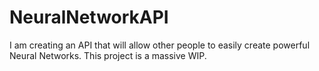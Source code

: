 # NeuralNetworkAPI
I am creating an API that will allow other people to easily create powerful Neural Networks. This project is a massive WIP.
